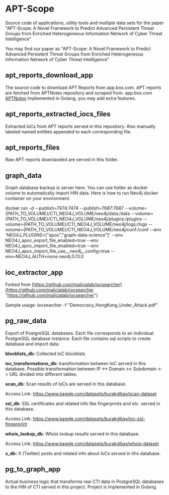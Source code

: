 # APT-Scope
Source code of applications, utility tools and multiple data sets for the paper "APT-Scope: A Novel Framework to Predict Advanced Persistent Threat Groups from Enriched Heterogeneous Information Network of Cyber Threat Intelligence"

You may find our paper as "APT-Scope: A Novel Framework to Predict Advanced Persistent Threat Groups from Enriched Heterogeneous Information Network of Cyber Threat Intelligence"



## apt_reports_download_app
The source code to download APT Reports from app.box.com.
APT reports are fetched from APTNotes repository and scraped from. app.box.com  [APTNotes](https://github.com/aptnotes/data "APTNotes")
Implemented in Golang, you may add extra features.

## apt_reports_extracted_iocs_files
Extracted IoCs from APT reports served in this repository. Also manually labeled named entities appended to each corresponding file.

## apt_reports_files
Raw APT reports downlaoded are served in this folder.

## graph_data
Graph database backup is server here. You can use folder as docker volume to automatically import HIN data.
Here is how to run Neo4j docker container on your environment.

docker run -d --publish=7474:7474 --publish=7687:7687 --volume={PATH_TO_VOLUME}/CTI_NEO4J_VOLUME/neo4j/data:/data --volume={PATH_TO_VOLUME}/CTI_NEO4J_VOLUME/neo4j/plugins:/plugins --volume={PATH_TO_VOLUME}/CTI_NEO4J_VOLUME/neo4j/logs:/logs --volume={PATH_TO_VOLUME}/CTI_NEO4J_VOLUME/neo4j/conf:/conf --env 'NEO4J_PLUGINS=[\"apoc\",\"graph-data-science\"]' --env NEO4J_apoc_export_file_enabled=true --env NEO4J_apoc_import_file_enabled=true --env NEO4J_apoc_import_file_use__neo4j__config=true --env=NEO4J_AUTH=none neo4j:5.13.0

## ioc_extractor_app
Forked from [https://github.com/malicialab/iocsearcher](https://github.com/malicialab/iocsearcher "https://github.com/malicialab/iocsearcher") 

Sample usage:
iocsearcher -f "Democracy_HongKong_Under_Attack.pdf"

## pg_raw_data
Export of PostgreSQL  databases.
Each file corresponds to an individual PostgreSQL database instance.
Each file contains sql scripts to create database and import data.

**blocklists_db:** Collected IoC blocklists

**ioc_transformations_db:** transformation between IoC served in this database. Possible transformation between IP <-> Domain <-> Subdomain <-> URL divided into different tables.

**scan_db:** Scan results of IoCs are served in this database.

Access Link: https://www.kaggle.com/datasets/burakglbay/scan-dataset

**ssl_db:** SSL certificates and related info like fingerprints and etc. served in this database.

Access Link: https://www.kaggle.com/datasets/burakglbay/ioc-ssl-fingerprint

**whois_lookup_db:** Whois lookup results served in this database.

Access Link: https://www.kaggle.com/datasets/burakglbay/whois-dataset

**x_db:** X (Twitter) posts and related info about IoCs served in tihs database. 

## pg_to_graph_app

Actual business logic that transforms raw CTI data in PostgreSQL databases to the HIN of CTI served in this project. Project is implemented in Golang. 
